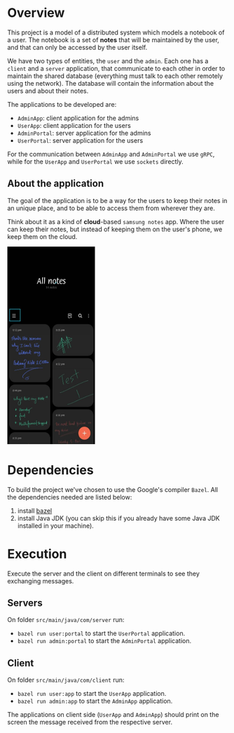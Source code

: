 # Overview

This project is a model of a distributed system which models a notebook of a user. The notebook is a set of **notes** that will be maintained by the user, and that can only be accessed by the user itself.

We have two types of entities, the `user` and the `admin`. Each one has a `client` and a `server` application, that communicate to each other in order to maintain the shared database (everything must talk to each other remotely using the network). The database will contain the information about the users and about their notes.

The applications to be developed are:
- `AdminApp`: client application for the admins
- `UserApp`: client application for the users
- `AdminPortal`: server application for the admins
- `UserPortal`: server application for the users

For the communication between `AdminApp` and `AdminPortal` we use `gRPC`, while for the `UserApp` and `UserPortal` we use `sockets` directly.

## About the application

The goal of the application is to be a way for the users to keep their notes in an unique place, and to be able to access them from wherever they are.

Think about it as a kind of **cloud**-based `samsung notes` app. Where the user can keep their notes, but instead of keeping them on the user's phone, we keep them on the cloud.

<img src="images/snotes.png" alt="Example of a notes app" width="200" height="450"/>

# Dependencies

To build the project we've chosen to use the Google's compiler `Bazel`. All the dependencies needed are listed below:

1. install [bazel](https://docs.bazel.build/versions/main/install.html)
2. install Java JDK (you can skip this if you already have some Java JDK installed in your machine).

# Execution

Execute the server and the client on different terminals to see they exchanging messages.

## Servers
On folder `src/main/java/com/server` run:
- `bazel run user:portal` to start the `UserPortal` application.
- `bazel run admin:portal` to start the `AdminPortal` application.

## Client
On folder `src/main/java/com/client` run:
- `bazel run user:app` to start the `UserApp` application.
- `bazel run admin:app` to start the `AdminApp` application.

The applications on client side (`UserApp` and `AdminApp`) should print on the screen the message received from the respective server.
